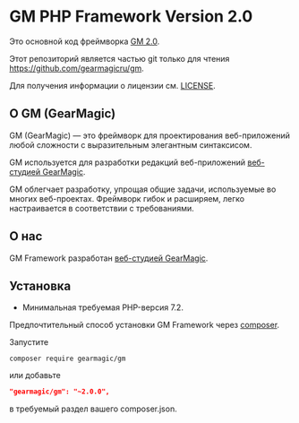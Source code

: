 # GM PHP Framework Version 2.0


Это основной код фреймворка [GM 2.0](https://github.com/gearmagicru/gm#readme).

Этот репозиторий является частью git только для чтения <https://github.com/gearmagicru/gm>.

Для получения информации о лицензии см. [LICENSE](LICENSE).

## О GM (GearMagic)

GM (GearMagic) — это фреймворк для проектирования веб-приложений любой сложности с выразительным элегантным синтаксисом.

GM используется для разработки редакций веб-приложений [веб-студией GearMagic](https://gearmagic.ru/).

GM облегчает разработку, упрощая общие задачи, используемые во многих веб-проектах.
Фреймворк гибок и расширяем, легко настраивается в соответствии с требованиями.

## О нас

GM Framework разработан [веб-студией GearMagic](https://gearmagic.ru/).


## Установка

- Минимальная требуемая PHP-версия 7.2.

Предпочтительный способ установки GM Framework через [composer](http://getcomposer.org/download/).

Запустите

```
composer require gearmagic/gm
```

или добавьте

```json
"gearmagic/gm": "~2.0.0",
```

в требуемый раздел вашего composer.json.
